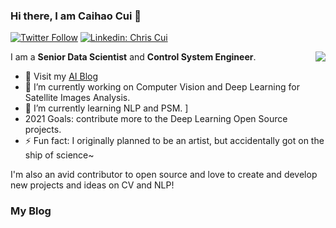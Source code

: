 ### Hi there, I am Caihao Cui 👋

[![Twitter Follow](https://img.shields.io/twitter/follow/cuicaihao?label=Follow)](https://twitter.com/cuicaihao)
[![Linkedin: Chris Cui](https://img.shields.io/badge/-Caihao%20Cui-blue?style=flat-square&logo=Linkedin&logoColor=white&link=https://www.linkedin.com/in/caihao-cui/)](https://www.linkedin.com/in/caihao-cui/)

<img align="right" src="https://github-readme-stats.vercel.app/api?username=automaticdai&show_icons=true&icon_color=0366d6&text_color=24292e&bg_color=ffffff&hide_title=true" />

I am a **Senior Data Scientist** and **Control System Engineer**.

- 📝 Visit my [AI Blog](https://cuicaihao.com/)
- 🔭 I’m currently working on Computer Vision and Deep Learning for Satellite Images Analysis.
- 🌱 I’m currently learning NLP and PSM. ]
- 2021 Goals: contribute more to the Deep Learning Open Source projects.
- ⚡ Fun fact: I originally planned to be an artist, but accidentally got on the ship of science~

I'm also an avid contributor to open source and love to create and develop new projects and ideas on CV and NLP!

### My Blog

<!-- BLOG:START -->
<!-- BLOG:END -->

<!--
**cuicaihao/cuicaihao** is a ✨ _special_ ✨ repository because its `README.md` (this file) appears on your GitHub profile.

Here are some ideas to get you started:

- 🔭 I’m currently working on ...
- 🌱 I’m currently learning ...
- 👯 I’m looking to collaborate on ...
- 🤔 I’m looking for help with ...
- 💬 Ask me about ...
- 📫 How to reach me: ...
- 😄 Pronouns: ...
- ⚡ Fun fact: ...
  -->
